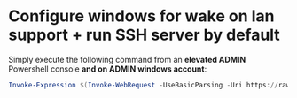 # Configure windows for wake on lan support + run SSH server by default

Simply execute the following command from an **elevated ADMIN** Powershell console **and on ADMIN windows account**:

```powershell
Invoke-Expression $(Invoke-WebRequest -UseBasicParsing -Uri https://raw.githubusercontent.com/LeszekBlazewski/lab-229-cluster/master/wol/windows/configure_win.ps1).Content
```
